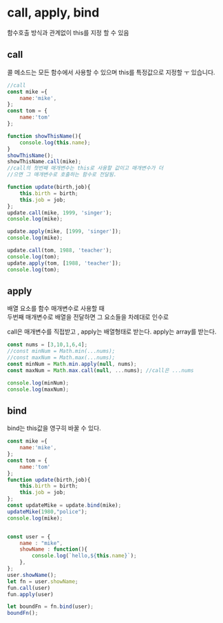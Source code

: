 # call, apply, bind

함수호출 방식과 관계없이 this를 지정 할 수 있음

## call

콜 메소드는 모든 함수에서 사용할 수 있으며 this를 특정값으로 지정할 ㅜ 있습니다.

```javascript
//call
const mike ={
    name:'mike',
};
const tom = {
    name:'tom'
};

function showThisName(){
    console.log(this.name);
}
showThisName();
showThisName.call(mike);
//call의 첫번째 매개변수는 this로 사용할 값이고 매개변수가 더
//으면 그 매개변수로 호출하는 함수로 전달됨.

function update(birth,job){
    this.birth = birth;
    this.job = job;
};
update.call(mike, 1999, 'singer');
console.log(mike);

update.apply(mike, [1999, 'singer']);
console.log(mike);

update.call(tom, 1988, 'teacher');
console.log(tom);
update.apply(tom, [1988, 'teacher']);
console.log(tom);
```

## apply 

배열 요소를 함수 매개변수로 사용할 때   
두번째 매개변수로 배열을 전달하면 그 요소들을 차례대로 인수로 

call은 매개변수를 직접받고 , apply는 배열형태로 받는다.  apply는 array를 받는다.

```javascript
const nums = [3,10,1,6,4];
//const minNum = Math.min(...nums);
//const maxNum = Math.max(...nums);
const minNum = Math.min.apply(null, nums);
const maxNum = Math.max.call(null, ...nums); //call은 ...nums

console.log(minNum);
console.log(maxNum);
```

## bind

bind는 this값을 영구히 바꿀 수 있다.

```javascript
const mike ={
    name:'mike',
};
const tom = {
    name:'tom'
};
function update(birth,job){
    this.birth = birth;
    this.job = job;
};
const updateMike = update.bind(mike);
updateMike(1980,"police");
console.log(mike);


const user = {
    name : "mike",
    showName : function(){
        console.log(`hello,${this.name}`);
    },
};
user.showName();
let fn = user.showName;
fun.call(user)
fun.apply(user)

let boundFn = fn.bind(user);
boundFn();
```

